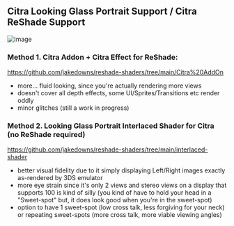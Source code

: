 ## Citra Looking Glass Portrait Support / Citra ReShade Support

![image](https://user-images.githubusercontent.com/1683122/194764424-8130ca34-6f4b-40c7-a415-024b94a9affc.png)

### Method 1. Citra Addon + Citra Effect for ReShade:
https://github.com/jakedowns/reshade-shaders/tree/main/Citra%20AddOn

- more... fluid looking, since you're actually rendering more views
- doesn't cover all depth effects, some UI/Sprites/Transitions etc render oddly
- minor glitches (still a work in progress)

### Method 2. Looking Glass Portrait Interlaced Shader for Citra (no ReShade required)
https://github.com/jakedowns/reshade-shaders/tree/main/interlaced-shader

- better visual fidelity due to it simply displaying Left/Right images exactly as-rendered by 3DS emulator
- more eye strain since it's only 2 views and stereo views on a display that supports 100 is kind of silly (you kind of have to hold your head in a "Sweet-spot" but, it does look good when you're in the sweet-spot)
- option to have 1 sweet-spot (low cross talk, less forgiving for your neck) or repeating sweet-spots (more cross talk, more viable viewing angles)
